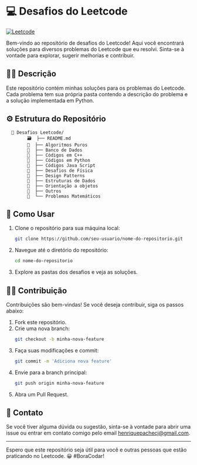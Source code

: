 # 💻 Desafios do Leetcode
[![Leetcode](https://img.shields.io/badge/-Leetcode-FFA116?style=for-the-badge&logo=leetcode&logoColor=white)](https://leetcode.com) &nbsp;

Bem-vindo ao repositório de desafios do Leetcode! Aqui você encontrará soluções para diversos problemas do Leetcode que eu resolvi. Sinta-se à vontade para explorar, sugerir melhorias e contribuir.

## 👨‍💻 Descrição

Este repositório contém minhas soluções para os problemas do Leetcode. Cada problema tem sua própria pasta contendo a descrição do problema e a solução implementada em Python.

## ⚙️ Estrutura do Repositório

      📂 Desafios Leetcode/
            🗃️  ├── README.md
            📁  ├── Algoritmos Puros
            📁  ├── Banco de Dados
            📁  ├── Códigos em C++
            📁  ├── Códigos em Python
            📁  ├── Códigos Java Script
            📁  ├── Desafios de Física
            📁  ├── Design Patterns
            📁  ├── Estruturas de Dados
            📁  ├── Orientação a objetos
            📁  ├── Outros
            📁  └── Problemas Matemáticos


## 🔨 Como Usar

1. Clone o repositório para sua máquina local:
    ```bash
    git clone https://github.com/seu-usuario/nome-do-repositorio.git
    ```

2. Navegue até o diretório do repositório:
    ```bash
    cd nome-do-repositorio
    ```

3. Explore as pastas dos desafios e veja as soluções.

## 🧑‍💻 Contribuição

Contribuições são bem-vindas! Se você deseja contribuir, siga os passos abaixo:

1. Fork este repositório.
2. Crie uma nova branch:
    ```bash
    git checkout -b minha-nova-feature
    ```
3. Faça suas modificações e commit:
    ```bash
    git commit -m 'Adiciona nova feature'
    ```
4. Envie para a branch principal:
    ```bash
    git push origin minha-nova-feature
    ```
5. Abra um Pull Request.

## 📲 Contato

Se você tiver alguma dúvida ou sugestão, sinta-se à vontade para abrir uma issue ou entrar em contato comigo pelo email henriquepachecj@gmail.com.

---

Espero que este repositório seja útil para você e outras pessoas que estão praticando no Leetcode. 😀 #BoraCodar!
